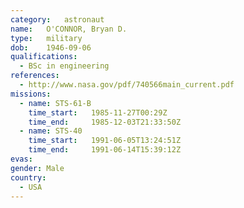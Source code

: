 ```yaml
---
category:	astronaut
name:	O'CONNOR, Bryan D.
type:	military
dob:	1946-09-06
qualifications:
  - BSc in engineering
references:
  - http://www.nasa.gov/pdf/740566main_current.pdf
missions:
  - name: STS-61-B
    time_start:   1985-11-27T00:29Z
    time_end:     1985-12-03T21:33:50Z
  - name: STS-40
    time_start:   1991-06-05T13:24:51Z
    time_end:     1991-06-14T15:39:12Z
evas:
gender:	Male
country:
  - USA
---
```

